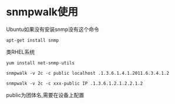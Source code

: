 # snmpwalk使用

Ubuntu如果没有安装snmp没有这个命令

    apt-get install snmp

类RHEL系统

    yum install net-snmp-utils

    snmpwalk -v 2c -c public localhost .1.3.6.1.4.1.2011.6.3.4.1.2

    snmpwalk -v 2c -c xxx-public IP .1.3.6.1.2.1.2.2.1.2

public为团体名,需要在设备上配置
